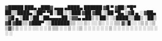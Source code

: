 ▓█████  ███▄ ▄███▓ ▄▄▄       ▄████▄    ██████
▓█   ▀ ▓██▒▀█▀ ██▒▒████▄    ▒██▀ ▀█  ▒██    ▒
▒███   ▓██    ▓██░▒██  ▀█▄  ▒▓█    ▄ ░ ▓██▄
▒▓█  ▄ ▒██    ▒██ ░██▄▄▄▄██ ▒▓▓▄ ▄██▒  ▒   ██▒
░▒████▒▒██▒   ░██▒ ▓█   ▓██▒▒ ▓███▀ ░▒██████▒▒
░░ ▒░ ░░ ▒░   ░  ░ ▒▒   ▓▒█░░ ░▒ ▒  ░▒ ▒▓▒ ▒ ░
 ░ ░  ░░  ░      ░  ▒   ▒▒ ░  ░  ▒   ░ ░▒  ░ ░
   ░   ░      ░     ░   ▒   ░        ░  ░  ░
   ░  ░       ░         ░  ░░ ░            ░
                            ░
